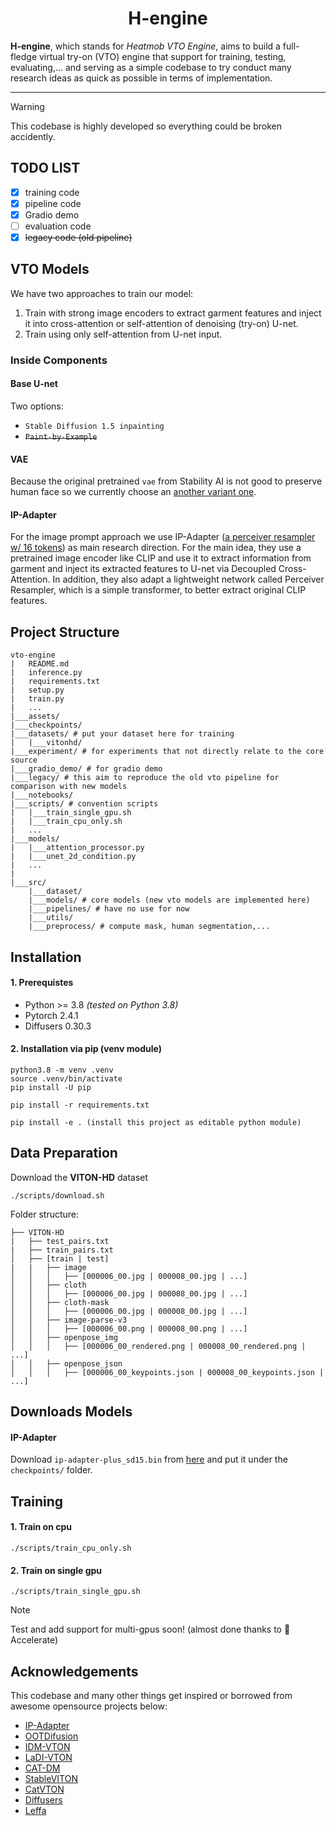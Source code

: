 <div align="center">
<h1>H-engine
</div>

**H-engine**, which stands for *Heatmob VTO Engine*, aims to build a full-fledge virtual try-on (VTO) engine that support for training, testing, evaluating,... and serving as a simple codebase to try conduct many research ideas as quick as possible in terms of implementation.

---
> [!WARNING]
> This codebase is highly developed so everything could be broken accidently.

## TODO LIST
- [x] training code
- [x] pipeline code
- [x] Gradio demo
- [ ] evaluation code
- [x] <strike>legacy code (old pipeline)</strike>

## VTO Models
We have two approaches to train our model:
1. Train with strong image encoders to extract garment features and inject it into cross-attention or self-attention of denoising (try-on) U-net.
2. Train using only self-attention from U-net input.
### Inside Components
#### Base U-net
Two options:
- `Stable Diffusion 1.5 inpainting`
- <strike>`Paint-by-Example`</strike>
#### VAE
Because the original pretrained `vae` from Stability AI is not good to preserve human face so we currently choose an [another variant one](https://huggingface.co/stabilityai/sd-vae-ft-mse).
#### IP-Adapter
For the image prompt approach we use IP-Adapter ([a perceiver resampler w/ 16 tokens](https://huggingface.co/h94/IP-Adapter/blob/main/models/ip-adapter-plus_sd15.bin)) as main research direction. For the main idea, they use a pretrained image encoder like CLIP and use it to extract information from garment and inject its extracted features to U-net via Decoupled Cross-Attention. In addition, they also adapt a lightweight network called Perceiver Resampler, which is a simple transformer, to better extract original CLIP features.

## Project Structure
```
vto-engine
|   README.md
|   inference.py
|   requirements.txt
|   setup.py
|   train.py
|   ...
|___assets/
|___checkpoints/
|___datasets/ # put your dataset here for training
|   |___vitonhd/
|___experiment/ # for experiments that not directly relate to the core source
|___gradio_demo/ # for gradio demo
|___legacy/ # this aim to reproduce the old vto pipeline for comparison with new models
|___notebooks/
|___scripts/ # convention scripts
|   |___train_single_gpu.sh
|   |___train_cpu_only.sh
|   ...
|___models/
|   |___attention_processor.py
|   |___unet_2d_condition.py
|   ...
|   
|___src/
    |___dataset/
    |___models/ # core models (new vto models are implemented here)
    |___pipelines/ # have no use for now
    |___utils/
    |___preprocess/ # compute mask, human segmentation,...
```

## Installation
#### 1. Prerequistes
- Python >= 3.8 *(tested on Python 3.8)*
- Pytorch 2.4.1
- Diffusers 0.30.3

#### 2. Installation via pip (venv module)
```
python3.8 -m venv .venv
source .venv/bin/activate
pip install -U pip

pip install -r requirements.txt

pip install -e . (install this project as editable python module)
```

## Data Preparation
Download the **VITON-HD** dataset

```
./scripts/download.sh
```

Folder structure:
```
├── VITON-HD
|   ├── test_pairs.txt
|   ├── train_pairs.txt
│   ├── [train | test]
|   |   ├── image
│   │   │   ├── [000006_00.jpg | 000008_00.jpg | ...]
│   │   ├── cloth
│   │   │   ├── [000006_00.jpg | 000008_00.jpg | ...]
│   │   ├── cloth-mask
│   │   │   ├── [000006_00.jpg | 000008_00.jpg | ...]
│   │   ├── image-parse-v3
│   │   │   ├── [000006_00.png | 000008_00.png | ...]
│   │   ├── openpose_img
│   │   │   ├── [000006_00_rendered.png | 000008_00_rendered.png | ...]
│   │   ├── openpose_json
│   │   │   ├── [000006_00_keypoints.json | 000008_00_keypoints.json | ...]
```

## Downloads Models
#### IP-Adapter
Download `ip-adapter-plus_sd15.bin` from [here](https://huggingface.co/h94/IP-Adapter/blob/main/models/ip-adapter-plus_sd15.bin) and put it under the `checkpoints/` folder.


## Training
#### 1. Train on cpu
```
./scripts/train_cpu_only.sh
```

#### 2. Train on single gpu
```
./scripts/train_single_gpu.sh
```

> [!NOTE]
> Test and add support for multi-gpus soon! (almost done thanks to 🤗 Accelerate)

## Acknowledgements
This codebase and many other things get inspired or borrowed from awesome opensource projects below:

* [IP-Adapter](https://github.com/tencent-ailab/IP-Adapter)
* [OOTDifusion](https://github.com/levihsu/OOTDiffusion)
* [IDM-VTON](https://github.com/yisol/IDM-VTON)
* [LaDI-VTON](https://github.com/miccunifi/ladi-vton)
* [CAT-DM](https://github.com/zengjianhao/CAT-DM)
* [StableVITON](https://github.com/rlawjdghek/StableVITON)
* [CatVTON](https://github.com/Zheng-Chong/CatVTON)
* [Diffusers](https://github.com/huggingface/diffusers)
* [Leffa](https://github.com/franciszzj/Leffa)
